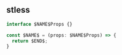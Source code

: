 ## stless

```typescript
interface $NAME$Props {}

const $NAME$ = (props: $NAME$Props) => {
  return $END$;
}
```
